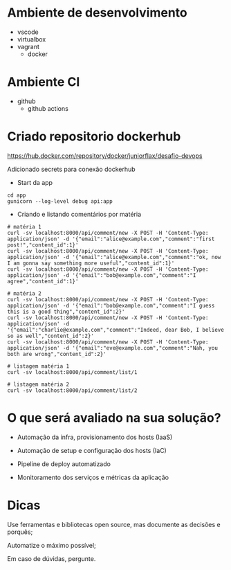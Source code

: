 # Ambiente de desenvolvimento

- vscode
- virtualbox 
- vagrant 
  - docker

# Ambiente CI

- github 
  - github actions
  
# Criado repositorio dockerhub

https://hub.docker.com/repository/docker/juniorflax/desafio-devops

Adicionado secrets para conexão dockerhub

* Start da app

```
cd app
gunicorn --log-level debug api:app
```

* Criando e listando comentários por matéria

```
# matéria 1
curl -sv localhost:8000/api/comment/new -X POST -H 'Content-Type: application/json' -d '{"email":"alice@example.com","comment":"first post!","content_id":1}'
curl -sv localhost:8000/api/comment/new -X POST -H 'Content-Type: application/json' -d '{"email":"alice@example.com","comment":"ok, now I am gonna say something more useful","content_id":1}'
curl -sv localhost:8000/api/comment/new -X POST -H 'Content-Type: application/json' -d '{"email":"bob@example.com","comment":"I agree","content_id":1}'

# matéria 2
curl -sv localhost:8000/api/comment/new -X POST -H 'Content-Type: application/json' -d '{"email":"bob@example.com","comment":"I guess this is a good thing","content_id":2}'
curl -sv localhost:8000/api/comment/new -X POST -H 'Content-Type: application/json' -d '{"email":"charlie@example.com","comment":"Indeed, dear Bob, I believe so as well","content_id":2}'
curl -sv localhost:8000/api/comment/new -X POST -H 'Content-Type: application/json' -d '{"email":"eve@example.com","comment":"Nah, you both are wrong","content_id":2}'

# listagem matéria 1
curl -sv localhost:8000/api/comment/list/1

# listagem matéria 2
curl -sv localhost:8000/api/comment/list/2
```


# O que será avaliado na sua solução?

* Automação da infra, provisionamento dos hosts (IaaS)

* Automação de setup e configuração dos hosts (IaC)

* Pipeline de deploy automatizado

* Monitoramento dos serviços e métricas da aplicação


# Dicas

Use ferramentas e bibliotecas open source, mas documente as decisões e porquês;

Automatize o máximo possível;

Em caso de dúvidas, pergunte.
